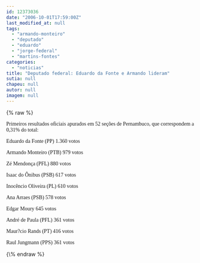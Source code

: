 ```yaml
---
id: 12373036
date: "2006-10-01T17:59:00Z"
last_modified_at: null
tags:
  - "armando-monteiro"
  - "deputado"
  - "eduardo"
  - "jorge-federal"
  - "martins-fontes"
categories:
  - "noticias"
title: "Deputado federal: Eduardo da Fonte e Armando lideram"
sutia: null
chapeu: null
autor: null
imagem: null
---
```

{\% raw %}
<p><P><FONT face=Verdana>Primeiros resultados oficiais apurados em 52 seções de Pernambuco, que correspondem a 0,31% do total:</FONT></P></p>
<p><P><FONT face=Verdana>Eduardo da Fonte (PP) 1.360 votos</FONT></P></p>
<p><P><FONT face=Verdana>Armando Monteiro (PTB) 979 votos</FONT></P></p>
<p><P><FONT face=Verdana>Zé Mendonça (PFL) 880 votos</FONT></P></p>
<p><P><FONT face=Verdana>Isaac do Ônibus (PSB) 617 votos</FONT></P></p>
<p><P><FONT face=Verdana>Inocêncio Oliveira (PL) 610 votos</FONT></P></p>
<p><P><FONT face=Verdana>Ana Arraes (PSB) 578 votos</FONT></P></p>
<p><P><FONT face=Verdana>Edgar Moury 645 votos</FONT></P></p>
<p><P><FONT face=Verdana>André de Paula (PFL) 361 votos</FONT></P></p>
<p><P><FONT face=Verdana>Maur?cio Rands (PT) 416 votos</FONT></P></p>
<p><P><FONT face=Verdana>Raul Jungmann (PPS) 361 votos</FONT></P> </p>
{\% endraw %}